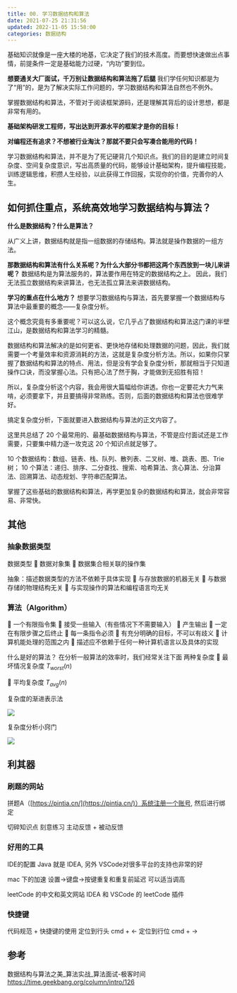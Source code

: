 ```yaml
---
title: 00. 学习数据结构和算法
date: 2021-07-25 21:31:56
updated: 2022-11-05 15:58:00
categories: 数据结构
---
```


基础知识就像是一座大楼的地基，它决定了我们的技术高度。而要想快速做出点事情，前提条件一定是基础能力过硬，“内功”要到位。

**想要通关大厂面试，千万别让数据结构和算法拖了后腿**
我们学任何知识都是为了“用”的，是为了解决实际工作问题的，学习数据结构和算法自然也不例外。

掌握数据结构和算法，不管对于阅读框架源码，还是理解其背后的设计思想，都是非常有用的。

**基础架构研发工程师，写出达到开源水平的框架才是你的目标！**

**对编程还有追求？不想被行业淘汰？那就不要只会写凑合能用的代码！**

学习数据结构和算法，并不是为了死记硬背几个知识点。我们的目的是建立时间复杂度、空间复杂度意识，写出高质量的代码，能够设计基础架构，提升编程技能，训练逻辑思维，积攒人生经验，以此获得工作回报，实现你的价值，完善你的人生。

## 如何抓住重点，系统高效地学习数据结构与算法？

**什么是数据结构？什么是算法？**

从广义上讲，数据结构就是指一组数据的存储结构。算法就是操作数据的一组方法。

**那数据结构和算法有什么关系呢？为什么大部分书都把这两个东西放到一块儿来讲呢？**
数据结构是为算法服务的，算法要作用在特定的数据结构之上。 因此，我们无法孤立数据结构来讲算法，也无法孤立算法来讲数据结构。

**学习的重点在什么地方？**
想要学习数据结构与算法，首先要掌握一个数据结构与算法中最重要的概念——复杂度分析。

这个概念究竟有多重要呢？可以这么说，它几乎占了数据结构和算法这门课的半壁江山，是数据结构和算法学习的精髓。

数据结构和算法解决的是如何更省、更快地存储和处理数据的问题，因此，我们就需要一个考量效率和资源消耗的方法，这就是复杂度分析方法。所以，如果你只掌握了数据结构和算法的特点、用法，但是没有学会复杂度分析，那就相当于只知道操作口诀，而没掌握心法。只有把心法了然于胸，才能做到无招胜有招！

所以，复杂度分析这个内容，我会用很大篇幅给你讲透。你也一定要花大力气来啃，必须要拿下，并且要搞得非常熟练。否则，后面的数据结构和算法也很难学好。

搞定复杂度分析，下面就要进入数据结构与算法的正文内容了。

这里共总结了 20 个最常用的、最基础数据结构与算法，不管是应付面试还是工作需要，只要集中精力逐一攻克这 20 个知识点就足够了。

10 个数据结构：数组、链表、栈、队列、散列表、二叉树、堆、跳表、图、Trie 树；
10 个算法：递归、排序、二分查找、搜索、哈希算法、贪心算法、分治算法、回溯算法、动态规划、字符串匹配算法。

掌握了这些基础的数据结构和算法，再学更加复杂的数据结构和算法，就会非常容易、非常快。

## 其他

### 抽象数据类型

数据类型
 数据对象集
 数据集合相关联的操作集

抽象：描述数据类型的方法不依赖于具体实现
 与存放数据的机器无关
 与数据存储的物理结构无关
 与实现操作的算法和编程语言均无关

### 算法（Algorithm）

 一个有限指令集
 接受一些输入（有些情况下不需要输入）
 产生输出
 一定在有限步骤之后终止
 每一条指令必须
 有充分明确的目标，不可以有歧义
 计算机能处理的范围之内
 描述应不依赖于任何一种计算机语言以及具体的实现

什么是好的算法？
在分析一般算法的效率时，我们经常关注下面
两种复杂度
 最坏情况复杂度
$T_{worst}(n)$

 平均复杂度
$T_{avg}(n)$

复杂度的渐进表示法

![](https://upload-images.jianshu.io/upload_images/1662509-7afd847613c50706.png?imageMogr2/auto-orient/strip%7CimageView2/2/w/1240)

复杂度分析小窍门

![](https://upload-images.jianshu.io/upload_images/1662509-945c30df57bfe6fd.png?imageMogr2/auto-orient/strip%7CimageView2/2/w/1240)

## 利其器

### 刷题的网站

拼题A（[https://pintia.cn/](https://pintia.cn/)）系统注册一个账号, 然后进行绑定

切碎知识点
刻意练习
主动反馈 + 被动反馈

### 好用的工具

IDE的配置
Java 就是 IDEA, 另外 VSCode对很多平台的支持也非常的好

mac 下的加速
设置->键盘->按键重复和重复前延迟 可以适当调高

leetCode 的中文和英文网站
IDEA 和 VSCode 的 leetCode 插件

### 快捷键

代码规范 + 快捷键的使用
定位到行头 cmd + ←
定位到行位 cmd + →

## 参考

数据结构与算法之美_算法实战_算法面试-极客时间 <https://time.geekbang.org/column/intro/126>
